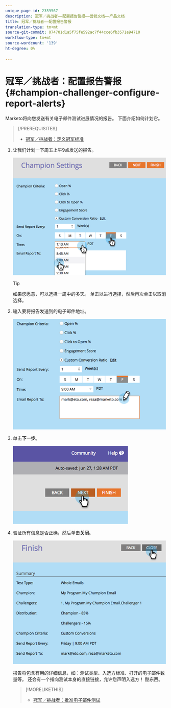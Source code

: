 ```yaml
---
unique-page-id: 2359567
description: 冠军／挑战者——配置报告警报——营销文档——产品文档
title: 冠军／挑战者——配置报告警报
translation-type: tm+mt
source-git-commit: 074701d1a5f75fe592ac7f44cce6fb3571e94710
workflow-type: tm+mt
source-wordcount: '139'
ht-degree: 0%

---
```



# 冠军／挑战者：配置报告警报{#champion-challenger-configure-report-alerts}

Marketo将向您发送有关电子邮件测试进展情况的报告。 下面介绍如何计划它。

>[!PREREQUISITES]
>
>* [冠军／挑战者：定义冠军标准](champion-challenger-define-champion-criteria.md)

>



1. 让我们计划一下周五上午9点发送的报告。

   ![](assets/image2014-9-15-13-3a12-3a56.png)

   >[!TIP]
   >
   >如果您愿意，可以选择一周中的多天。 单击以进行选择，然后再次单击以取消选择。

1. 输入要将报告发送到的电子邮件地址。

   ![](assets/image2014-9-15-13-3a13-3a7.png)

1. 单击&#x200B;**下一步**。

   ![](assets/image2014-9-15-13-3a18-3a30.png)

1. 验证所有信息是否正确，然后单击&#x200B;**关闭**。

   ![](assets/image2014-9-15-13-3a18-3a41.png)

   报告将包含有用的详细信息，如：测试类型、入选方标准、打开的电子邮件数量等。 还会有一个指向测试本身的直接链接，允许您声明入选方！ 酷东西。

   >[!MORELIKETHIS]
   >
   >
   >    
   >    
   >    * [冠军／挑战者：批准电子邮件测试](champion-challenger-approve-your-email-test.md)


